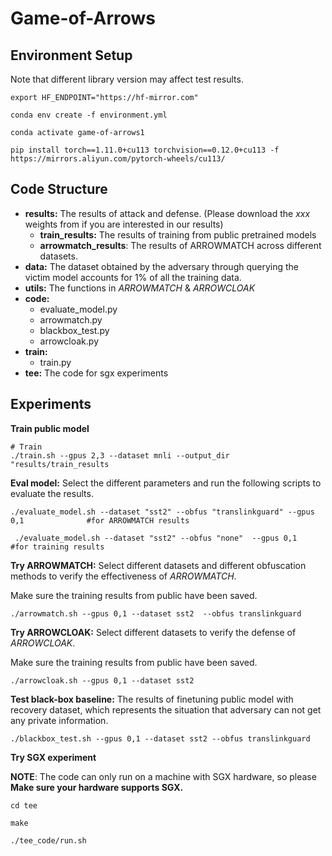 # Game-of-Arrows


## Environment Setup
Note that different library version may affect test results. 

```
export HF_ENDPOINT="https://hf-mirror.com"

conda env create -f environment.yml

conda activate game-of-arrows1

pip install torch==1.11.0+cu113 torchvision==0.12.0+cu113 -f https://mirrors.aliyun.com/pytorch-wheels/cu113/
```

## Code Structure
* **results:**  The results of attack and defense. (Please download the *xxx* weights from if you are interested in our results)
    * **train_results:** The results of training from public pretrained models
    * **arrowmatch_results**: The results of ARROWMATCH across different datasets.
* **data:** The dataset obtained by the adversary through querying the victim model accounts for 1% of all the training data.
* **utils:** The functions in *ARROWMATCH* & *ARROWCLOAK*
* **code:**  
    * evaluate_model.py
    * arrowmatch.py
    * blackbox_test.py
    * arrowcloak.py
* **train:**
    * train.py
* **tee:** The code for sgx experiments



## Experiments

**Train public model**
```
# Train
./train.sh --gpus 2,3 --dataset mnli --output_dir "results/train_results
```

**Eval model:** 
Select the different parameters and run the following scripts to evaluate the results.
```
./evaluate_model.sh --dataset "sst2" --obfus "translinkguard" --gpus 0,1              #for ARROWMATCH results
 
 ./evaluate_model.sh --dataset "sst2" --obfus "none"  --gpus 0,1                      #for training results

```

**Try ARROWMATCH:** 
Select different datasets and different obfuscation methods to verify the effectiveness of *ARROWMATCH*.

Make sure the training results from public have been saved. 

```
./arrowmatch.sh --gpus 0,1 --dataset sst2  --obfus translinkguard
```

**Try ARROWCLOAK:** Select different datasets to verify the defense of *ARROWCLOAK*.

Make sure the training results from public have been saved. 

```
./arrowcloak.sh --gpus 0,1 --dataset sst2
```

**Test black-box baseline:** The results of finetuning public model with recovery dataset, which represents the situation that adversary can not get any private information.
```
./blackbox_test.sh --gpus 0,1 --dataset sst2 --obfus translinkguard
```

**Try SGX experiment**

**NOTE**: The code can only run on a machine with SGX hardware, so please **Make sure your hardware supports SGX.**

```
cd tee

make 

./tee_code/run.sh
```
